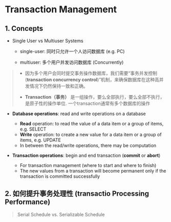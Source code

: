 # Transaction Management

## 1. Concepts

- Single User vs Multiuser Systems
  
  - single-user: 同时只允许一个人访问数据库 (e.g. PC)
  
  - multiuser: 多个用户并发访问数据库 (Concurrently)

> - 因为多个用户会同时提交事务操作数据库，我们需要“事务并发控制(**transaction concurrency control**)”机制，来确保数据库在这种高并发情况下仍然保持一致和正确。
> 
> - **Transaction（事务）** 是一组操作，要么全部执行，要么全部不执行，是原子性的操作单位. 一个transaction通常有多个数据库的操作

- **Database operations**: read and write operations on a database
  
  - **Read** operation: to read the value of a data item or a group of items, e.g. SELECT
  - **Write** operation: to create a new value for a data item or a group of items, e.g. UPDATE
  - In between the read/write operations, there may be computation

- **Transaction operations**: begin and end transaction (**commit** or **abort**)
  
  - For transaction management (where to start and where to finish)
  - The new values from a transaction will become permanent only if the transaction is committed successfully

## 2. 如何提升事务处理性 (transactio Processing Performance)

> Serial Schedule vs. Serializable Schedule


